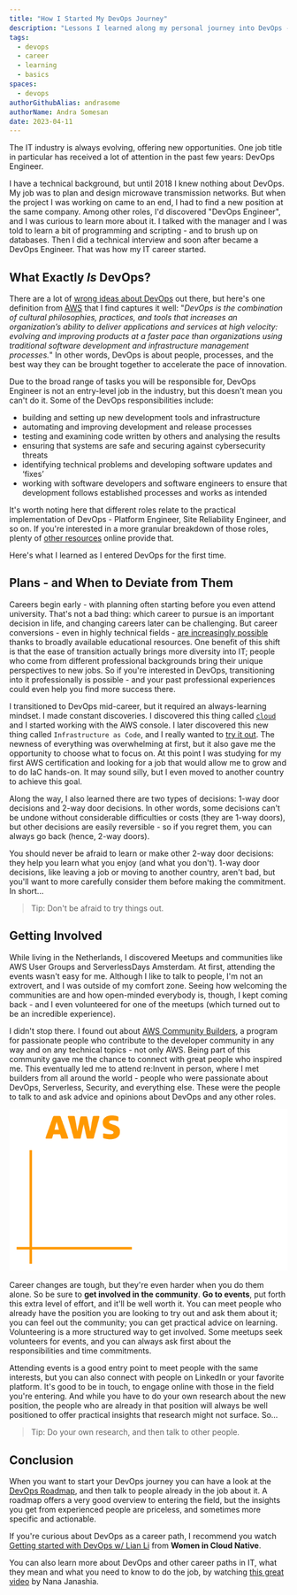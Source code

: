 ```yaml
---
title: "How I Started My DevOps Journey"
description: "Lessons I learned along my personal journey into DevOps - and good places to start your own."
tags:
  - devops
  - career
  - learning
  - basics
spaces:
  - devops
authorGithubAlias: andrasome
authorName: Andra Somesan
date: 2023-04-11
---
```


The IT industry is always evolving, offering new opportunities. One job title in particular has received a lot of attention in the past few years: DevOps Engineer.

I have a technical background, but until 2018 I knew nothing about DevOps. My job was to plan and design microwave transmission networks. But when the project I was working on came to an end, I had to find a new position at the same company. Among other roles, I'd discovered "DevOps Engineer", and I was curious to learn more about it. I talked with the manager and I was told to learn a bit of programming and scripting - and to brush up on databases. Then I did a technical interview and soon after became a DevOps Engineer. That was how my IT career started.

## What Exactly _Is_ DevOps?

There are a lot of [wrong ideas about DevOps](https://www.buildon.aws/posts/devops-wrong-answers-only) out there, but here's one definition from [AWS](https://aws.amazon.com/devops/what-is-devops/) that I find captures it well: "*DevOps is the combination of cultural philosophies, practices, and tools that increases an organization’s ability to deliver applications and services at high velocity: evolving and improving products at a faster pace than organizations using traditional software development and infrastructure management processes.*" In other words, DevOps is about people, processes, and the best way they can be brought together to accelerate the pace of innovation.

Due to the broad range of tasks you will be responsible for, DevOps Engineer is not an entry-level job in the industry, but this doesn't mean you can't do it. Some of the DevOps responsibilities include:

 - building and setting up new development tools and infrastructure
 - automating and improving development and release processes
 - testing and examining code written by others and analysing the results
 - ensuring that systems are safe and securing against cybersecurity threats
 - identifying technical problems and developing software updates and ‘fixes’
 - working with software developers and software engineers to ensure that development follows established processes and works as intended

It's worth noting here that different roles relate to the practical implementation of DevOps - Platform Engineer, Site Reliability Engineer, and so on. If you're interested in a more granular breakdown of those roles, plenty of [other resources](https://launchdarkly.com/blog/sre-vs.-platform-engineering-vs.-devops/) online provide that.

Here's what I learned as I entered DevOps for the first time.

## Plans - and When to Deviate from Them

Careers begin early - with planning often starting before you even attend university. That's not a bad thing: which career to pursue is an important decision in life, and changing careers later can be challenging. But career conversions - even in highly technical fields - [are increasingly possible](https://www.forbes.com/sites/carolinecastrillon/2023/02/26/why-non-linear-career-paths-are-the-future/?sh=74f7d2da13a9) thanks to broadly available educational resources. One benefit of this shift is that the ease of transition actually brings more diversity into IT; people who come from different professional backgrounds bring their unique perspectives to new jobs. So if you're interested in DevOps, transitioning into it professionally is possible - and your past professional experiences could even help you find more success there.

I transitioned to DevOps mid-career, but it required an always-learning mindset. I made constant discoveries. I discovered this thing called [`cloud`](https://www.buildon.aws/posts/what-is-the-cloud) and I started working with the AWS console. I later discovered this new thing called `Infrastructure as Code`, and I really wanted to [try it out](https://www.buildon.aws/tutorials/build-ci-cd-pipeline-iac-cloudformation). The newness of everything was overwhelming at first, but it also gave me the opportunity to choose what to focus on. At this point I was studying for my first AWS certification and looking for a job that would allow me to grow and to do IaC hands-on. It may sound silly, but I even moved to another country to achieve this goal. 

Along the way, I also learned there are two types of decisions: 1-way door decisions and 2-way door decisions. In other words, some decisions can't be undone without considerable difficulties or costs (they are 1-way doors), but other decisions are easily reversible - so if you regret them, you can always go back (hence, 2-way doors).

You should never be afraid to learn or make other 2-way door decisions: they help you learn what you enjoy (and what you don't). 1-way door decisions, like leaving a job or moving to another country, aren't bad, but you'll want to more carefully consider them before making the commitment. In short...

> Tip: Don't be afraid to try things out.

## Getting Involved

While living in the Netherlands, I discovered Meetups and communities like AWS User Groups and ServerlessDays Amsterdam. At first, attending the events wasn't easy for me. Although I like to talk to people, I'm not an extrovert, and I was outside of my comfort zone. Seeing how welcoming the communities are and how open-minded everybody is, though, I kept coming back - and I even volunteered for one of the meetups (which turned out to be an incredible experience).

I didn't stop there. I found out about [AWS Community Builders](https://aws.amazon.com/developer/community/community-builders/), a program for passionate people who contribute to the developer community in any way and on any technical topics - not only AWS. Being part of this community gave me the chance to connect with great people who inspired me. This eventually led me to attend re:Invent in person, where I met builders from all around the world - people who were passionate about DevOps, Serverless, Security, and everything else. These were the people to talk to and ask advice and opinions about DevOps and any other roles.

![AWS Community Builders](images/cb_logo.png)

Career changes are tough, but they're even harder when you do them alone. So be sure to **get involved in the community**. **Go to events**, put forth this extra level of effort, and it'll be well worth it. You can meet people who already have the position you are looking to try out and ask them about it; you can feel out the community; you can get practical advice on learning. Volunteering is a more structured way to get involved. Some meetups seek volunteers for events, and you can always ask first about the responsibilities and time commitments.

Attending events is a good entry point to meet people with the same interests, but you can also connect with people on LinkedIn or your favorite platform. It's good to be in touch, to engage online with those in the field you're entering. And while you have to do your own research about the new position, the people who are already in that position will always be well positioned to offer practical insights that research might not surface. So...

> Tip: Do your own research, and then talk to other people.

## Conclusion
When you want to start your DevOps journey you can have a look at the [DevOps Roadmap](https://roadmap.sh/devops), and then talk to people already in the job about it. A roadmap offers a very good overview to entering the field, but the insights you get from experienced people are priceless, and sometimes more specific and actionable.

If you're curious about DevOps as a career path, I recommend you watch [Getting started with DevOps w/ Lian Li](https://www.youtube.com/watch?v=fpglhplg-to) from **Women in Cloud Native**.

You can also learn more about DevOps and other career paths in IT, what they mean and what you need to know to do the job, by watching [this great video](https://www.youtube.com/watch?v=XmWkcePhf84&t=1486s) by Nana Janashia.
